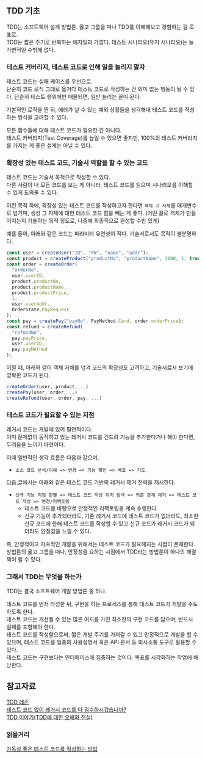 ## TDD 기초

TDD는 소프트웨어 설계 방법론. 옳고 그름을 떠나 TDD를 이해해보고 경험하는 걸 목표로.<br>
TDD는 짧은 주기로 반복하는 애자일과 가깝다. 테스트 시나리오(유저 시나리오)는 늘 가변적일 수밖에 없다.

### 테스트 커버리지, 테스트 코드로 인해 일을 늘리지 말자

테스트 코드는 실패 케이스를 우선으로.<br>
단순히 코드 로직 그대로 옮겨다 테스트 코드로 작성하는 건 의미 없는 행동이 될 수 있다. 단순히 테스트 행위에만 매몰되면, 일만 늘리는 꼴이 된다.

기본적인 로직을 짠 뒤, 에러가 날 수 있는 예외 상황들을 생각해내 테스트 코드를 작성하는 방식을 고려할 수 있다.

모든 함수들에 대해 테스트 코드가 필요한 건 아니다.<br>
테스트 커버리지(Test Coverage)를 높일 수 있으면 좋지만, 100%의 테스트 커버리지를 가지는 게 좋은 설계는 아닐 수 있다.

### 확장성 있는 테스트 코드, 기술서 역할을 할 수 있는 코드

테스트 코드는 기술서 목적으로 작성할 수 있다.<br>
다른 사람이 내 모든 코드를 보는 게 아니라, 테스트 코드를 읽으며 시나리오를 이해할 수 있게 도와줄 수 있다.

이런 목적 하에, 확장성 있는 테스트 코드를 작성하고자 한다면 `객체 그 자체`를 매개변수로 넘기며, 생성 그 자체에 대한 테스트 코드 힘을 빼는 게 좋다. (어떤 꼴로 객체가 만들어지는지 기술하는 목적 정도로, 나중에 최종적으로 완성할 수만 있게)

예를 들어, 아래와 같은 코드는 파라미터 유연성이 적다. 기술서로서도 목적이 불분명하다.

```js
const user = createUser("ID", "PW", "name", "addr");
const product = createProduct("productNo", "productName", 1000, 1, true, true);
const order = createOrder(
  "orderNo",
  user.userID,
  product.productNo,
  product.productName,
  product.productPrice,
  1,
  user.userAddr,
  OrderState.PayRequest
);
const pay = createPay("payNo", PayMethod.Card, order.orderPrice);
const refund = createRefund(
  "refundNo",
  pay.payPrice,
  user.userID,
  pay.payMethod
);
```

이럴 때, 아래와 같이 객체 자체를 넘겨 코드의 확장성도 고려하고, 기술서로서 보기에 명확한 코드가 된다.

```js
createOrder(user, product, ..)
createPay(user, order, ..)
createRefund(user, order, pay, ...)
```

### 테스트 코드가 필요할 수 있는 지점

레거시 코드는 개발에 있어 필연적이다.<br>
이미 문제없이 동작하고 있는 레거시 코드를 건드려 기능을 추가한다거나 해야 한다면, 두려움을 느끼기 마련이다.

이때 일반적인 생각 흐름은 다음과 같으며,

- `소스 코드 분석/이해 => 변경 => 기능 확인 => 배포 => 기도`

[다음 글](https://techblog.woowahan.com/2613/)에서는 아래와 같은 테스트 코드 기반의 레거시 제거 전략을 제시한다.

- `신규 기능 지점 판별 => 테스트 코드 작성 위치 탐색 => 의존 관계 제거 => 테스트 코드 작성 => 변경/리팩토링`
  - 테스트 코드를 바탕으로 안정적인 리팩토링을 계속 수행한다.
  - 신규 기능이 추가되더라도, 기존 레거시 코드에 테스트 코드가 없더라도, 최소한 신규 코드에 한해 테스트 코드를 작성할 수 있고 신규 코드가 레거시 코드가 되더라도 안정감을 느낄 수 있다.

즉, 안정적이고 지속적인 개발을 위해서는 테스트 코드가 필요해지는 시점이 존재한다.<br>
방법론의 옳고 그름을 떠나, 안정성을 요하는 시점에서 TDD라는 방법론이 하나의 해결책이 될 수 있다.

### 그래서 TDD는 무엇을 하는가

TDD는 결국 소프트웨어 개발 방법론 중 하나.

테스트 코드를 먼저 작성한 뒤, 구현을 하는 프로세스를 통해 테스트 코드가 개발을 주도하도록 한다.<br>
테스트 코드는 개선될 수 있는 많은 여지를 가진 최소한의 구현 코드를 담으며, 반드시 실패를 포함해야 한다.<br>
테스트 코드를 작성함으로써, 짧은 개발 주기를 가져갈 수 있고 안정적으로 개발을 할 수 있으며, 테스트 코드를 일종의 사용설명서 혹은 API 문서 등 의사소통 도구로 활용할 수 있다.<br>
테스트 코드는 구현보다는 인터페이스에 집중하는 것이다. 목표를 시각화하는 작업에 해당한다.

## 참고자료

[TDD 레슨](https://teamsparta.notion.site/TDD-3f210acd45f14cde8f7e9d792503c50d)<br>
[테스트 코드 없이 레거시 코드를 다 감수하시겠습니까?](https://techblog.woowahan.com/2613/)<br>
[TDD 이야기(TDD에 대한 오해와 진실)](http://cloudrain21.com/test-driven-development)<br>

### 읽을거리

[가독성 좋은 테스트 코드를 작성하는 방법](https://yozm.wishket.com/magazine/detail/2435/)<br>
